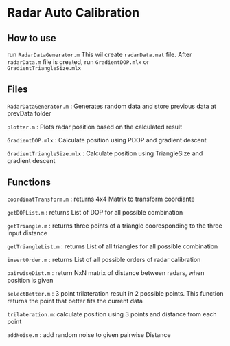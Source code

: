 Radar Auto Calibration
=======================

How to use
-----------
run `RadarDataGenerator.m` This wil create `radarData.mat` file.
After `radarData.m` file is created, run `GradientDOP.mlx` or `GradientTriangleSize.mlx`

Files
-----------------
`RadarDataGenerator.m` : 
Generates random data and store previous data at prevData folder

`plotter.m` : 
Plots radar position based on the calculated result

`GradientDOP.mlx` :
Calculate position using PDOP and gradient descent

`GradientTriangleSize.mlx` : 
Calculate position using TriangleSize and gradient descent

Functions
---------------
`coordinatTransform.m` :
returns 4x4 Matrix to transform coordiante 

`getDOPList.m` :
returns List of DOP for all possible combination

`getTriangle.m` : 
returns three points of a triangle cooresponding to the three input distance

`getTriangleList.m` :
returns List of all triangles for all possible combination

`insertOrder.m` :
returns List of all possible orders of radar calibration

`pairwiseDist.m` : 
return NxN matrix of distance between radars, when position is given

`selectBetter.m` :
3 point trilateration result in 2 possible points. This function returns the point that better fits the current data

`trilateration.m`:
calculate position using 3 points and distance from each point

`addNoise.m` :
add random noise to given pairwise Distance